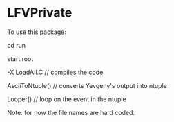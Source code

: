 LFVPrivate
==========

To use this package:

cd run

start root

-X LoadAll.C   // compiles the code

AsciiToNtuple() // converts Yevgeny's output into ntuple

Looper() // loop on the event in the ntuple


Note: for now the file names are hard coded.

